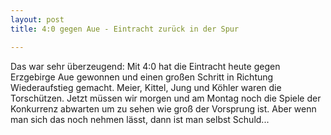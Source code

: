 ```yaml
---
layout: post
title: 4:0 gegen Aue - Eintracht zurück in der Spur

---
```


Das war sehr überzeugend: Mit 4:0 hat die Eintracht heute gegen Erzgebirge Aue gewonnen und einen großen Schritt in Richtung Wiederaufstieg gemacht. Meier, Kittel, Jung und Köhler waren die Torschützen. Jetzt müssen wir morgen und am Montag noch die Spiele der Konkurrenz abwarten um zu sehen wie groß der Vorsprung ist. Aber wenn man sich das noch nehmen lässt, dann ist man selbst Schuld...


